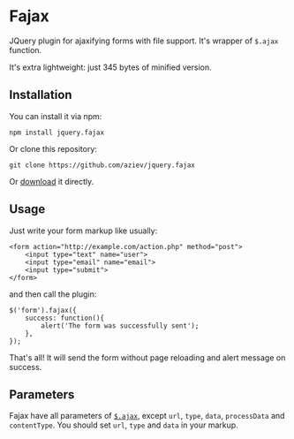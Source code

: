 # Fajax
JQuery plugin for ajaxifying forms with file support. It's wrapper of `$.ajax` function.

It's extra lightweight: just 345 bytes of minified version.

## Installation

You can install it via npm:
```
npm install jquery.fajax
```
Or clone this repository:
```
git clone https://github.com/aziev/jquery.fajax
```
Or [download](https://github.com/aziev/jquery.fajax/archive/master.zip) it directly.

## Usage
Just write your form markup like usually:
```
<form action="http://example.com/action.php" method="post">
    <input type="text" name="user">
    <input type="email" name="email">
    <input type="submit">
</form>
```
and then call the plugin:
```
$('form').fajax({
    success: function(){
        alert('The form was successfully sent');
    },
});
```
That's all! It will send the form without page reloading and alert message on success.

## Parameters
Fajax have all parameters of [`$.ajax`](http://api.jquery.com/jquery.ajax/), except `url`, `type`, `data`, `processData` and `contentType`. You should set `url`, `type` and `data` in your markup.
